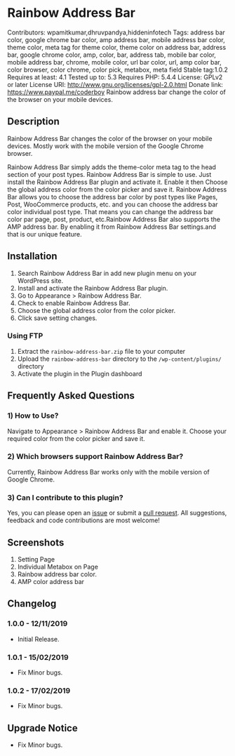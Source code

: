# Rainbow Address Bar

Contributors: wpamitkumar,dhruvpandya,hiddeninfotech
Tags: address bar color, google chrome bar color, amp address bar, mobile address bar color, theme color, meta tag for theme color, theme color on address bar, address bar, google chrome color, amp, color, bar, address tab, mobile bar color, mobile address bar, chrome, mobile color, url bar color, url, amp color bar, color browser, color chrome, color pick, metabox, meta field
Stable tag:1.0.2
Requires at least: 4.1
Tested up to: 5.3
Requires PHP: 5.4.4
License: GPLv2 or later
License URI: http://www.gnu.org/licenses/gpl-2.0.html
Donate link: https://www.paypal.me/coderboy
Rainbow address bar change the color of the browser on your mobile devices.


## Description 
Rainbow Address Bar changes the color of the browser on your mobile devices. Mostly work with the mobile version of the Google Chrome browser.

Rainbow Address Bar simply adds the theme-color meta tag to the head section of your post types. 
Rainbow Address Bar is simple to use. Just install the Rainbow Address Bar plugin and activate it. Enable it then Choose the global address color from the color picker and save it.
Rainbow Address Bar allows you to choose the address bar color by post types like Pages, Post, WooCommerce products, etc. and you can choose the address bar color individual post type. That means you can change the address bar color par page, post, product, etc.Rainbow Address Bar also supports the AMP address bar. By enabling it from Rainbow Address Bar settings.and that is our unique feature. 

## Installation 

1. Search Rainbow Address Bar in add new plugin menu on your WordPress site.
2. Install and activate the Rainbow Address Bar plugin.
3. Go to Appearance > Rainbow Address Bar.
4. Check to enable Rainbow Address Bar.
5. Choose the global address color from the color picker.
6. Click save setting changes.


### Using FTP 

1. Extract the `rainbow-address-bar.zip` file to your computer
2. Upload the `rainbow-address-bar` directory to the `/wp-content/plugins/` directory
3. Activate the plugin in the Plugin dashboard


## Frequently Asked Questions 
### 1) How to Use? 
Navigate to  Appearance > Rainbow Address Bar and enable it. Choose your required color from the color picker and save it. 

### 2) Which browsers support Rainbow Address Bar? 
Currently, Rainbow Address Bar works only with the mobile version of Google Chrome.

### 3) Can I contribute to this plugin?
Yes, you can please open an [issue](https://github.com/wpamitkumar/Rainbow-Address-Bar/issues) or submit a [pull request](https://github.com/wpamitkumar/Rainbow-Address-Bar/pulls). All suggestions, feedback and code contributions are most welcome!

## Screenshots 
1. Setting Page
2. Individual Metabox on Page
3. Rainbow address bar color. 
4. AMP color address bar 


## Changelog 

### 1.0.0 - 12/11/2019 
* Initial Release.

### 1.0.1 - 15/02/2019 
* Fix Minor bugs.

### 1.0.2 - 17/02/2019 
* Fix Minor bugs.

## Upgrade Notice 
* Fix Minor bugs.